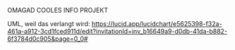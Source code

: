 OMAGAD COOLES INFO PROJEKT

UML, weil das verlangt wird:
https://lucid.app/lucidchart/e5625398-f32a-461a-a912-3cd1fced911d/edit?invitationId=inv_b16649a9-d0db-41da-b882-6f3784d0c905&page=0_0#
